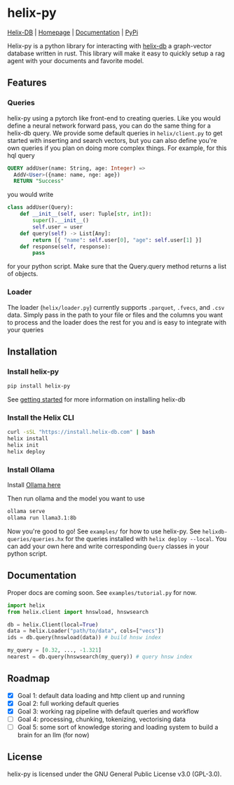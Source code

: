 # helix-py
[Helix-DB](https://github.com/HelixDB/helix-db) | [Homepage](https://www.helix-db.com/) | [Documentation](https://docs.helix-db.com/introduction/overview) | [PyPi](https://pypi.org/project/helix-py/)

Helix-py is a python library for interacting with [helix-db](https://github.com/HelixDB/helix-db) a
graph-vector database written in rust.
This library will make it easy to quickly setup a rag agent with your documents and favorite model.

## Features

### Queries
helix-py using a pytorch like front-end to creating queries. Like you would define a neural network
forward pass, you can do the same thing for a helix-db query. We provide some default queries in
`helix/client.py` to get started with inserting and search vectors, but you can also define you're
own queries if you plan on doing more complex things. For example, for this hql query
```sql
QUERY addUser(name: String, age: Integer) =>
  AddV<User>({name: name, nge: age})
  RETURN "Success"
```
you would write
```python
class addUser(Query):
    def __init__(self, user: Tuple[str, int]):
        super().__init__()
        self.user = user
    def query(self) -> List[Any]:
        return [{ "name": self.user[0], "age": self.user[1] }]
    def response(self, response):
        pass
```
for your python script. Make sure that the Query.query method returns a list of objects.

### Loader
The loader (`helix/loader.py`) currently supports `.parquet`, `.fvecs`, and `.csv` data. Simply pass in the path to your
file or files and the columns you want to process and the loader does the rest for you and is easy to integrate with
your queries

## Installation
### Install helix-py
```bash
pip install helix-py
```
See [getting started](https://github.com/HelixDB/helix-db?tab=readme-ov-file#getting-started) for more
information on installing helix-db

### Install the Helix CLI
```bash
curl -sSL "https://install.helix-db.com" | bash
helix install
helix init
helix deploy
```

### Install Ollama
Install [Ollama here](https://ollama.com/download)

Then run ollama and the model you want to use
```bash
ollama serve
ollama run llama3.1:8b
```


Now you're good to go! See `examples/` for how to use helix-py. See
`helixdb-queries/queries.hx` for the queries installed with `helix deploy --local`. You can add your own here
and write corresponding `Query` classes in your python script.

## Documentation
Proper docs are coming soon. See `examples/tutorial.py` for now.
```python
import helix
from helix.client import hnswload, hnswsearch

db = helix.Client(local=True)
data = helix.Loader("path/to/data", cols=["vecs"])
ids = db.query(hnswload(data)) # build hnsw index

my_query = [0.32, ..., -1.321]
nearest = db.query(hnswsearch(my_query)) # query hnsw index
```

## Roadmap
- [X] Goal 1: default data loading and http client up and running
- [X] Goal 2: full working default queries
- [X] Goal 3: working rag pipeline with default queries and workflow
- [ ] Goal 4: processing, chunking, tokenizing, vectorising data
- [ ] Goal 5: some sort of knowledge storing and loading system to build a brain for an llm (for now)

## License
helix-py is licensed under the GNU General Public License v3.0 (GPL-3.0).
